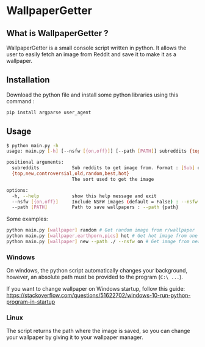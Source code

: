 # WallpaperGetter

## What is WallpaperGetter ?

WallpaperGetter is a small console script written in python.
It allows the user to easily fetch an image from Reddit and save it to make it as a wallpaper.

## Installation

Download the python file and install some python libraries using this command :
```bash
pip install argparse user_agent
```

## Usage

```bash
$ python main.py -h
usage: main.py [-h] [--nsfw [{on,off}]] [--path [PATH]] subreddits {top,new,controversial,old,random,best,hot}

positional arguments:
  subreddits            Sub reddits to get image from. Format : [Sub] or [Sub1,Sub2,Sub,...])
  {top,new,controversial,old,random,best,hot}
                        The sort used to get the image

options:
  -h, --help            show this help message and exit
  --nsfw [{on,off}]     Include NSFW images (default = False) : --nsfw {on or off}
  --path [PATH]         Path to save wallpapers : --path {path}
```

Some examples:

```bash
python main.py [wallpaper] random # Get random image from r/wallpaper
python main.py [wallpaper,earthporn,pics] hot # Get hot image from one of the three given subs
python main.py [wallpaper] new --path ./ --nsfw on # Get image from new post, save in current directory, and allowing nsfw posts

```

### Windows

On windows, the python script automatically changes your background, however, an absolute path must be provided to the program (``C:\ ...``).

If you want to change wallpaper on Windows startup, follow this guide: https://stackoverflow.com/questions/51622702/windows-10-run-python-program-in-startup

### Linux

The script returns the path where the image is saved, so you can change your wallpaper by giving it to your wallpaper manager.
